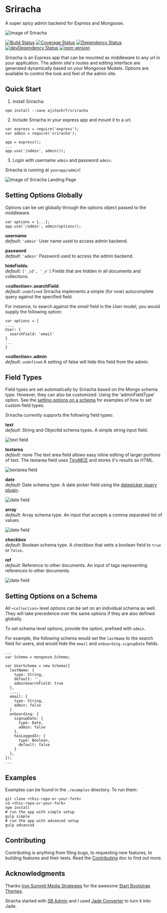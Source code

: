 # Sriracha
A super spicy admin backend for Express and Mongoose.

![Image of Sriracha](_img/sriracha.jpg)

  [![Build Status](https://travis-ci.org/hdngr/sriracha.svg?branch=master)](https://travis-ci.org/hdngr/sriracha)
  [![Coverage Status](https://coveralls.io/repos/hdngr/sriracha/badge.svg?branch=master&service=github)](https://coveralls.io/github/hdngr/sriracha?branch=master)
  [![Dependency Status](https://david-dm.org/hdngr/sriracha.svg)](https://david-dm.org/hdngr/sriracha)
  [![devDependency Status](https://david-dm.org/hdngr/sriracha/dev-status.svg)](https://david-dm.org/hdngr/sriracha#info=devDependencies)
  [![npm version](https://badge.fury.io/js/sriracha.svg)](https://badge.fury.io/js/sriracha)

Sriracha is an Express app that can be mounted as middleware to any url in your application.  The admin site's routes and editing interface are generated dynamically based on your Mongoose Models.  Options are available to control the look and feel of the admin site.

## Quick Start
1. Install Sriracha:

  ```
  npm install --save ajiteshr7/sriracha
  ```

2. Include Sriracha in your express app and mount it to a url.

  ```
  var express = require('express');
  var admin = require('sriracha');

  app = express();
  ...
  app.use('/admin', admin());
  ```

3. Login with username `admin` and password `admin`.

  Sriracha is running at `yourapp/admin`!

![Image of Sriracha Landing Page](_img/landing.png)

## Setting Options Globally
Options can be set globally through the options object passed to the middleware.

  ```
  var options = {...};
  app.use('/admin', admin(options));
  ```

**username**<br>
*default*: `'admin'` User name used to access admin backend.

**password**<br>
*default*: `'admin'` Password used to access the admin backend.

**hideFields**:<br>
*default*: `['_id', '_v']` Fields that are hidden in all documents and collections.

**\<collection\>.searchField**:<br>
*default*: `undefined` Sriracha implements a simple (for now) autocomplete query against the specified field.

For instance, to search against the *email* field in the *User* model, you would supply the following option:

```
var options = {
...,
User: {
  searchField: 'email'
}
...
}
```

**\<collection\>.admin**<br>
*default*: `undefined` A setting of false will hide this field from the admin.

## Field Types
Field types are set automatically by Sriracha based on the Mongo schema type.  However, they can also be customized.  Using the 'adminFieldType' option.  See the [setting options on a schema](#setting-options-on-a-schema) for examples of how to set custom field types.

 Sriracha currently supports the following field types:

 **text**<br>
*default*: String and ObjectId schema types.
A simple string input field.

![text field](_img/fields/text.png)

**textarea**<br>
*default*: none
The text area field allows easy inline editing of larger portions of text.  The textarea field uses [TinyMCE](https://www.tinymce.com/) and stores it's results as HTML.

![textarea field](_img/fields/textarea.png)

**date**<br>
*default*: Date schema type.
A date picker field using the [datepicker jquery plugin](https://eonasdan.github.io/bootstrap-datetimepicker).

![date field](_img/fields/date.png)

**array**<br>
*default*: Array schema type.
An input that accepts a comma separated list of values.

![date field](_img/fields/array.png)

**checkbox**<br>
*default*: Boolean schema type.
A checkbox that setts a boolean field to `true` or `false.`

**ref**<br>
*default*: Reference to other documents.
An input of tags representing references to other documents.

![date field](_img/fields/ref.png)

## Setting Options on a Schema
All `<collection>` level options can be set on an individual schema as well. They will take precedence over the same options if they are also defined globally.  

To set schema level options, provide the option, prefixed with `admin`.

For example, the following schema would set the `lastName` to the search field for users, and would hide the `email` and `onboarding.signupDate` fields.

  ```
  ...
  var Schema = mongoose.Schema;

  var UserSchema = new Schema({
    lastName: {
      type: String,
      default: '',
      adminSearchField: true
    },
    ...,
    email: {
      type: String,
      admin: false
    }
    onboarding: {
      signupDate: {
        type: Date,
        admin: false
      },
      hasLoggedIn: {
        type: Boolean,
        default: false
      }
    },
  });
  ...
  ```


## Examples
Examples can be found in the `./examples` directory.  To run them:

```
git clone <this-repo-or-your-fork>
cd <this-repo-or-your-fork>
npm install
# run the app with simple setup
gulp simple
# run the app with advanced setup
gulp advanced
```

## Contributing
Contributing is anything from filing bugs, to requesting new features, to building features and their tests.  Read the [Contributing](./Contributing.md) doc to find out more.

## Acknowledgments
Thanks [Iron Summit Media Strategies](http://www.ironsummitmedia.com/) for the awesome [Start Bootstrap Themes](http://startbootstrap.com/).

Siracha started with [SB Admin](http://startbootstrap.com/template-overviews/sb-admin/) and I used [Jade Converter](http://html2jade.org/) to turn it into Jade.
